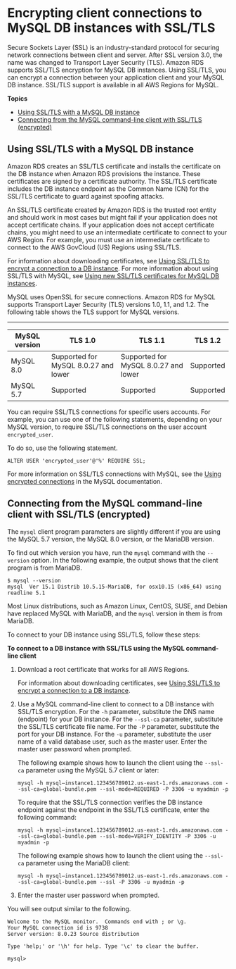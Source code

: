 # Encrypting client connections to MySQL DB instances with SSL/TLS<a name="mysql-ssl-connections"></a>

Secure Sockets Layer \(SSL\) is an industry\-standard protocol for securing network connections between client and server\. After SSL version 3\.0, the name was changed to Transport Layer Security \(TLS\)\. Amazon RDS supports SSL/TLS encryption for MySQL DB instances\. Using SSL/TLS, you can encrypt a connection between your application client and your MySQL DB instance\. SSL/TLS support is available in all AWS Regions for MySQL\.

**Topics**
+ [Using SSL/TLS with a MySQL DB instance](#MySQL.Concepts.SSLSupport)
+ [Connecting from the MySQL command\-line client with SSL/TLS \(encrypted\)](#USER_ConnectToInstanceSSL.CLI)

## Using SSL/TLS with a MySQL DB instance<a name="MySQL.Concepts.SSLSupport"></a>

Amazon RDS creates an SSL/TLS certificate and installs the certificate on the DB instance when Amazon RDS provisions the instance\. These certificates are signed by a certificate authority\. The SSL/TLS certificate includes the DB instance endpoint as the Common Name \(CN\) for the SSL/TLS certificate to guard against spoofing attacks\. 

An SSL/TLS certificate created by Amazon RDS is the trusted root entity and should work in most cases but might fail if your application does not accept certificate chains\. If your application does not accept certificate chains, you might need to use an intermediate certificate to connect to your AWS Region\. For example, you must use an intermediate certificate to connect to the AWS GovCloud \(US\) Regions using SSL/TLS\.

For information about downloading certificates, see [Using SSL/TLS to encrypt a connection to a DB instance](UsingWithRDS.SSL.md)\. For more information about using SSL/TLS with MySQL, see [Using new SSL/TLS certificates for MySQL DB instances](ssl-certificate-rotation-mysql.md)\.

MySQL uses OpenSSL for secure connections\. Amazon RDS for MySQL supports Transport Layer Security \(TLS\) versions 1\.0, 1\.1, and 1\.2\. The following table shows the TLS support for MySQL versions\. 


****  

| MySQL version | TLS 1\.0 | TLS 1\.1 | TLS 1\.2 | 
| --- | --- | --- | --- | 
|  MySQL 8\.0  |  Supported for MySQL 8\.0\.27 and lower  |  Supported for MySQL 8\.0\.27 and lower  |  Supported  | 
|  MySQL 5\.7  |  Supported  |  Supported  |  Supported  | 

You can require SSL/TLS connections for specific users accounts\. For example, you can use one of the following statements, depending on your MySQL version, to require SSL/TLS connections on the user account `encrypted_user`\.

To do so, use the following statement\.

```
ALTER USER 'encrypted_user'@'%' REQUIRE SSL;            
```

For more information on SSL/TLS connections with MySQL, see the [ Using encrypted connections](https://dev.mysql.com/doc/refman/8.0/en/encrypted-connections.html) in the MySQL documentation\.

## Connecting from the MySQL command\-line client with SSL/TLS \(encrypted\)<a name="USER_ConnectToInstanceSSL.CLI"></a>

The `mysql` client program parameters are slightly different if you are using the MySQL 5\.7 version, the MySQL 8\.0 version, or the MariaDB version\.

To find out which version you have, run the `mysql` command with the `--version` option\. In the following example, the output shows that the client program is from MariaDB\.

```
$ mysql --version
mysql  Ver 15.1 Distrib 10.5.15-MariaDB, for osx10.15 (x86_64) using readline 5.1
```

Most Linux distributions, such as Amazon Linux, CentOS, SUSE, and Debian have replaced MySQL with MariaDB, and the `mysql` version in them is from MariaDB\.

To connect to your DB instance using SSL/TLS, follow these steps:

**To connect to a DB instance with SSL/TLS using the MySQL command\-line client**

1. Download a root certificate that works for all AWS Regions\.

   For information about downloading certificates, see [Using SSL/TLS to encrypt a connection to a DB instance](UsingWithRDS.SSL.md)\.

1. Use a MySQL command\-line client to connect to a DB instance with SSL/TLS encryption\. For the `-h` parameter, substitute the DNS name \(endpoint\) for your DB instance\. For the `--ssl-ca` parameter, substitute the SSL/TLS certificate file name\. For the `-P` parameter, substitute the port for your DB instance\. For the `-u` parameter, substitute the user name of a valid database user, such as the master user\. Enter the master user password when prompted\.

   The following example shows how to launch the client using the `--ssl-ca` parameter using the MySQL 5\.7 client or later:

   ```
   mysql -h mysql–instance1.123456789012.us-east-1.rds.amazonaws.com --ssl-ca=global-bundle.pem --ssl-mode=REQUIRED -P 3306 -u myadmin -p
   ```

   To require that the SSL/TLS connection verifies the DB instance endpoint against the endpoint in the SSL/TLS certificate, enter the following command:

   ```
   mysql -h mysql–instance1.123456789012.us-east-1.rds.amazonaws.com --ssl-ca=global-bundle.pem --ssl-mode=VERIFY_IDENTITY -P 3306 -u myadmin -p
   ```

   The following example shows how to launch the client using the `--ssl-ca` parameter using the MariaDB client:

   ```
   mysql -h mysql–instance1.123456789012.us-east-1.rds.amazonaws.com --ssl-ca=global-bundle.pem --ssl -P 3306 -u myadmin -p
   ```

1. Enter the master user password when prompted\.

You will see output similar to the following\.

```
Welcome to the MySQL monitor.  Commands end with ; or \g.
Your MySQL connection id is 9738
Server version: 8.0.23 Source distribution

Type 'help;' or '\h' for help. Type '\c' to clear the buffer.

mysql>
```